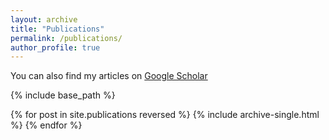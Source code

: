 ```yaml
---
layout: archive
title: "Publications"
permalink: /publications/
author_profile: true
---
```


You can also find my articles on [Google Scholar](https://scholar.google.com/citations?user=K7Q4GWQAAAAJ&hl=zh-CN)

{% include base_path %}

{% for post in site.publications reversed %}
  {% include archive-single.html %}
{% endfor %}
